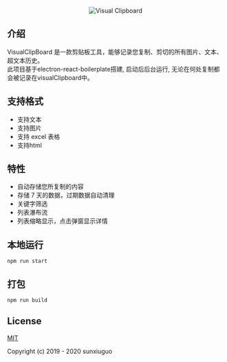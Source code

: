 <div align="center">

![Visual Clipboard](https://cdn.zhusun.club/image/clipboard/1.png)

</div>

## 介绍

VisualClipBoard 是一款剪贴板工具，能够记录您复制、剪切的所有图片、文本、超文本历史。  
此项目基于electron-react-boilerplate搭建, 启动后后台运行, 无论在何处复制都会被记录在visualClipboard中。

## 支持格式

-   支持文本
-   支持图片
-   支持 excel 表格
-   支持html

## 特性

-   自动存储您所复制的内容
-   存储 7 天的数据，过期数据自动清理
-   关键字筛选
-   列表瀑布流
-   列表缩略显示，点击弹窗显示详情

## 本地运行
`npm run start `

## 打包
`npm run build`


## License

[MIT](http://opensource.org/licenses/MIT)

Copyright (c) 2019 - 2020 sunxiuguo
